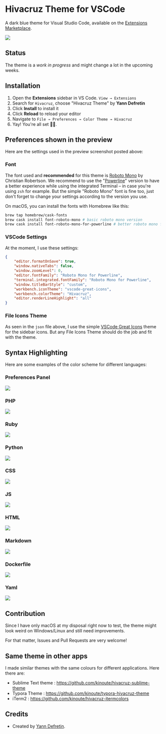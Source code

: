 # Hivacruz Theme for VSCode

A dark blue theme for Visual Studio Code, available on the [Extensions Marketplace](https://marketplace.visualstudio.com/items?itemName=kinoute.hivacruz-theme).

![](images/preview.png)

## Status

The theme is a *work in progress* and might change a lot in the upcoming weeks.

## Installation

1. Open the **Extensions** sidebar in VS Code. `View → Extensions`
2. Search for `Hivacruz`, choose "Hivacruz Theme" by **Yann Defretin**
3. Click **Install** to install it
4. Click **Reload** to reload your editor
5. Navigate to `File → Preferences → Color Theme → Hivacruz`
6. Yay! You're all set 🎉🎉.

## Preferences shown in the preview

Here are the settings used in the preview screenshot posted above:

### Font

The font used and **recommended** for this theme is [Roboto Mono](https://fonts.google.com/specimen/Roboto+Mono) by Christian Robertson. We recommend to use the "[Powerline](https://github.com/powerline/fonts/tree/master/RobotoMono)" version to have a better experience while using the integrated Terminal – in case you're using `zsh` for example.  But the simple "Roboto Mono" font is fine too, just don't forget to change your settings according to the version you use.

On macOS, you can install the fonts with Homebrew like this:

```bash
brew tap homebrew/cask-fonts
brew cask install font-roboto-mono # basic roboto mono version
brew cask install font-roboto-mono-for-powerline # better roboto mono for terminal
```

### VSCode Settings

At the moment, I use these settings:

```json
{
    "editor.formatOnSave": true,
    "window.nativeTabs": false,
    "window.zoomLevel": 0,
    "editor.fontFamily": "Roboto Mono for Powerline",
    "terminal.integrated.fontFamily": "Roboto Mono for Powerline",
    "window.titleBarStyle": "custom",
    "workbench.iconTheme": "vscode-great-icons",
    "workbench.colorTheme": "Hivacruz",
    "editor.renderLineHighlight": "all"
}
```

### File Icons Theme

As seen in the `json` file above, I use the simple [VSCode Great Icons](https://marketplace.visualstudio.com/items?itemName=emmanuelbeziat.vscode-great-icons) theme for the sidebar icons. But any File Icons Theme should do the job and fit with the theme.

## Syntax Highlighting

Here are some examples of the color scheme for different languages:

### Preferences Panel

![](images/preferences.png)

### PHP

![](images/php.png)

### Ruby

![](images/ruby.png)

### Python

![](images/python.png)

### CSS

![](images/css.png)

### JS

![](images/js.png)

### HTML

![](images/html.png)

### Markdown

![](images/markdown.png)

### Dockerfile

![](images/dockerfile.png)

### Yaml

![](images/yaml.png)

## Contribution

Since I have only macOS at my disposal right now to test, the theme might look weird on Windows/Linux and still need improvements.

For that matter, Issues and Pull Requests are very welcome!

## Same theme in other apps

I made similar themes with the same colours for different applications. Here there are:

* Sublime Text theme : https://github.com/kinoute/hivacruz-sublime-theme
* Typora Theme : https://github.com/kinoute/typora-hivacruz-theme
* iTerm2 : https://github.com/kinoute/hivacruz-itermcolors

## Credits

* Created by [Yann Defretin](https://github.com/kinoute).

